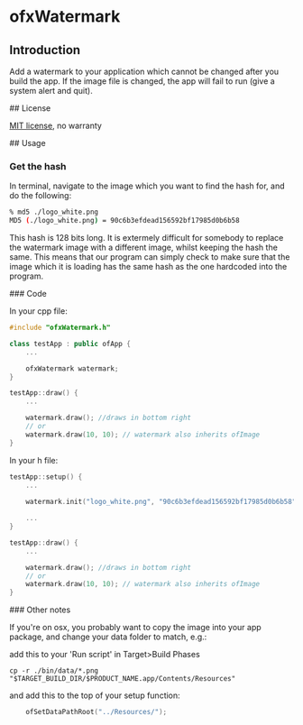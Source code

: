 # ofxWatermark

## Introduction

Add a watermark to your application which cannot be changed after you build the app. If the image file is changed, the app will fail to run (give a system alert and quit).

## License

[MIT license](http://opensource.org/licenses/MIT), no warranty


## Usage

### Get the hash

In terminal, navigate to the image which you want to find the hash for, and do the following:

```bash
% md5 ./logo_white.png 
MD5 (./logo_white.png) = 90c6b3efdead156592bf17985d0b6b58
```
This hash is 128 bits long. It is extermely difficult for somebody to replace the watermark image with a different image, whilst keeping the hash the same. This means that our program can simply check to make sure that the image which it is loading has the same hash as the one hardcoded into the program.

### Code

In your cpp file: 

```cpp
#include "ofxWatermark.h"

class testApp : public ofApp {
	...

	ofxWatermark watermark;
}

testApp::draw() {
	...

	watermark.draw(); //draws in bottom right
	// or
	watermark.draw(10, 10); // watermark also inherits ofImage
}
```


In your h file:

```cpp
testApp::setup() {
	...
	
	watermark.init("logo_white.png", "90c6b3efdead156592bf17985d0b6b58");

	...
}

testApp::draw() {
	...

	watermark.draw(); //draws in bottom right
	// or
	watermark.draw(10, 10); // watermark also inherits ofImage
}
```

### Other notes

If you're on osx, you probably want to copy the image into your app package, and change your data folder to match, e.g.:

add this to your 'Run script' in Target>Build Phases

```
cp -r ./bin/data/*.png "$TARGET_BUILD_DIR/$PRODUCT_NAME.app/Contents/Resources"
```

and add this to the top of your setup function:

```cpp
	ofSetDataPathRoot("../Resources/");
```
